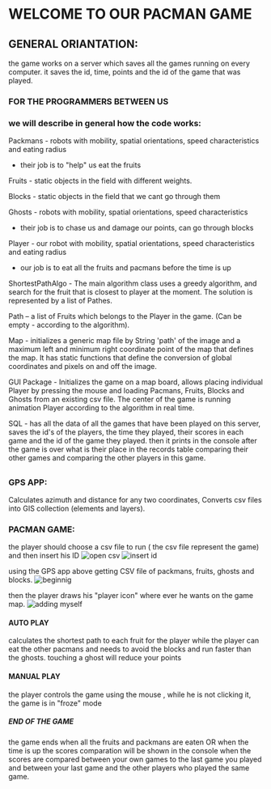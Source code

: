 # WELCOME TO OUR PACMAN GAME

## GENERAL ORIANTATION:
the game works on a server which saves all the games running on every computer.
it saves the id, time, points and the id of the game that was played.

### FOR THE PROGRAMMERS BETWEEN US
### we will describe in general how the code works:
Packmans - robots with mobility, spatial orientations, speed characteristics and eating radius
* their job is to "help" us eat the fruits

Fruits - static objects in the field with different weights.

Blocks - static objects in the field that we cant go through them

Ghosts - robots with mobility, spatial orientations, speed characteristics
* their job is to chase us and damage our points, can go through blocks

Player - our robot with mobility, spatial orientations, speed characteristics and eating radius
* our job is to eat all the fruits and pacmans before the time is up 

ShortestPathAlgo - The main algorithm class uses a greedy algorithm, and search for the fruit that is closest to player at the moment. The solution is represented by a list of Pathes.

Path – a list of Fruits which belongs to the Player in the game. (Can be empty - according to the algorithm).

Map - initializes a generic map file by String 'path' of the image and a maximum left and minimum right coordinate point of the map that defines the map. It has static functions that define the conversion of global coordinates and pixels on and off the image.

GUI Package - Initializes the game on a map board, allows placing individual Player by pressing the mouse and loading Pacmans, Fruits, Blocks and Ghosts from an existing csv file. The center of the game is running animation Player according to the algorithm in real time.

SQL - has all the data of all the games that have been played on this server, saves the id's of the players, the time they played, their scores in each game and the id of the game they played. then it prints in the console after the game is over what is their place in the records table comparing their other games and comparing the other players in this game.

## 
### GPS APP:
Calculates azimuth and distance for any two coordinates,
Converts csv files into GIS collection (elements and layers).

### PACMAN GAME:
the player should choose a csv file to run ( the csv file represent the game) and then insert his ID
![open csv](https://user-images.githubusercontent.com/33022672/51088831-7434c400-176d-11e9-9af7-3dba33ff8326.png)
![insert id](https://user-images.githubusercontent.com/33022672/51088878-f58c5680-176d-11e9-9184-307345147c2d.png)

using the GPS app above getting CSV file of packmans, fruits, ghosts and blocks.
![beginnig](https://user-images.githubusercontent.com/33022672/51088897-34baa780-176e-11e9-9809-b945d4f825ae.png)

then the player draws his "player icon" where ever he wants on the game map.
![adding myself](https://user-images.githubusercontent.com/33022672/51088948-99760200-176e-11e9-967a-7fa9159d4ef0.png)

#### AUTO PLAY
calculates the shortest path to each fruit for the player while the player can eat the other pacmans and needs to avoid the blocks and run faster than the ghosts.
touching a ghost will reduce your points

#### MANUAL PLAY
the player controls the game using the mouse , while he is not clicking it, the game is in "froze" mode

##### END OF THE GAME
the game ends when all the fruits and packmans are eaten OR when the time is up
the scores comparation will be shown in the console 
when the scores are compared between your own games to the last game you played
and between your last game and the other players who played the same game.

